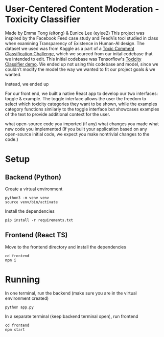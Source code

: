 # User-Centered Content Moderation - Toxicity Classifier
Made by Emma Tong (eltong) & Eunice Lee (eylee2)
This project was inspired by the Facebook Feed case study and FeedVis tool studied in class when examining Transparency of Existence in Human-AI design. 
The dataset we used was from Kaggle as a part of a [Toxic Comment Classification Challenge](https://www.kaggle.com/c/jigsaw-toxic-comment-classification-challenge/overview), which we sourced from our inital codebase that we intended to edit. This initial codebase was Tensorflow's [Toxicity Classifier demo](https://github.com/tensorflow/tfjs-models/tree/master/toxicity/demo). We ended up not using this codebase and model, since we couldn't modify the model the way we wanted to fit our project goals & we wanted. 

Instead, we ended up 

For our front end, we built a native React app to develop our two interfaces: toggle & example. The toggle interface allows the user the freedom to select which toxicity categories they want to be shown, while the examples category functions similarly to the toggle interface but showcases examples of the text to provide additional context for the user. 

what open-source code you imported (if any)
what changes you made
what new code you implemented (If you built your application based on any open-source initial code, we expect you make nontrivial changes to the code.) 


# Setup
## Backend (Python)
Create a virtual environment
```
python3 -m venv venv
source venv/bin/activate
```

Install the dependencies
```
pip install -r requirements.txt
```

## Frontend (React TS)
Move to the frontend directory and install the dependencies
```
cd frontend
npm i
```

# Running
In one terminal, run the backend (make sure you are in the virtual environment created)
```
python app.py
```

In a separate terminal (keep backend terminal open), run frontend
```
cd frontend
npm start
```
